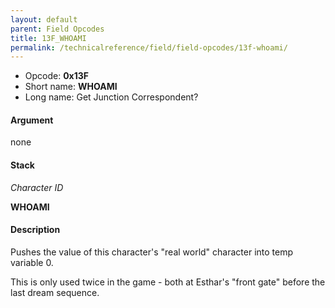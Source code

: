 ```yaml
---
layout: default
parent: Field Opcodes
title: 13F_WHOAMI
permalink: /technicalreference/field/field-opcodes/13f-whoami/
---
```


-   Opcode: **0x13F**
-   Short name: **WHOAMI**
-   Long name: Get Junction Correspondent?

#### Argument

none

#### Stack

  
*Character ID*

**WHOAMI**

#### Description

Pushes the value of this character's "real world" character into temp variable 0.

This is only used twice in the game - both at Esthar's "front gate" before the last dream sequence.
